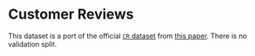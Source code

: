 # Customer Reviews

This dataset is a port of the official [`CR` dataset](https://github.com/hiyouga/Dual-Contrastive-Learning/tree/main/data) from [this paper](https://www.cs.uic.edu/~liub/FBS/opinion-mining-final-WSDM.pdf).
There is no validation split.